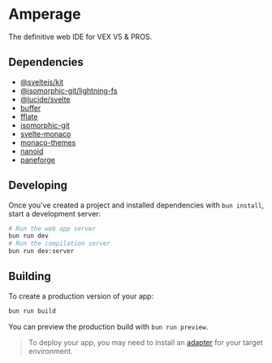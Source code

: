 # Amperage

The definitive web IDE for VEX V5 & PROS.

## Dependencies

- [@sveltejs/kit](https://www.npmjs.com/package/@sveltejs/kit)
- [@isomorphic-git/lightning-fs](https://www.npmjs.com/package/@isomorphic-git/lightning-fs)
- [@lucide/svelte](https://www.npmjs.com/package/@lucide/svelte)
- [buffer](https://www.npmjs.com/package/buffer)
- [fflate](https://www.npmjs.com/package/fflate)
- [isomorphic-git](https://www.npmjs.com/package/isomorphic-git)
- [svelte-monaco](https://www.npmjs.com/package/svelte-monaco)
- [monaco-themes](https://www.npmjs.com/package/monaco-themes)
- [nanoid](https://www.npmjs.com/package/nanoid)
- [paneforge](https://www.npmjs.com/package/paneforge)

## Developing

Once you've created a project and installed dependencies with `bun install`, start a development server:

```sh
# Run the web app server
bun run dev
# Run the compilation server
bun run dev:server
```

## Building

To create a production version of your app:

```sh
bun run build
```

You can preview the production build with `bun run preview`.

> To deploy your app, you may need to install an [adapter](https://svelte.dev/docs/kit/adapters) for your target environment.
